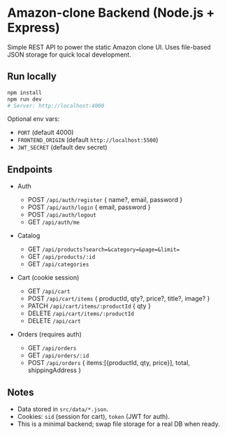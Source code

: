 # Amazon-clone Backend (Node.js + Express)

Simple REST API to power the static Amazon clone UI. Uses file-based JSON storage for quick local development.

## Run locally

```bash
npm install
npm run dev
# Server: http://localhost:4000
```

Optional env vars:

- `PORT` (default 4000)
- `FRONTEND_ORIGIN` (default `http://localhost:5500`)
- `JWT_SECRET` (default dev secret)

## Endpoints

- Auth

  - POST `/api/auth/register` { name?, email, password }
  - POST `/api/auth/login` { email, password }
  - POST `/api/auth/logout`
  - GET `/api/auth/me`

- Catalog

  - GET `/api/products?search=&category=&page=&limit=`
  - GET `/api/products/:id`
  - GET `/api/categories`

- Cart (cookie session)

  - GET `/api/cart`
  - POST `/api/cart/items` { productId, qty?, price?, title?, image? }
  - PATCH `/api/cart/items/:productId` { qty }
  - DELETE `/api/cart/items/:productId`
  - DELETE `/api/cart`

- Orders (requires auth)
  - GET `/api/orders`
  - GET `/api/orders/:id`
  - POST `/api/orders` { items:[{productId, qty, price}], total, shippingAddress }

## Notes

- Data stored in `src/data/*.json`.
- Cookies: `sid` (session for cart), `token` (JWT for auth).
- This is a minimal backend; swap file storage for a real DB when ready.
